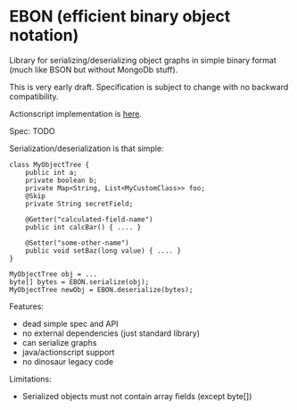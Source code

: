 EBON (efficient binary object notation)
=======================================

Library for serializing/deserializing object graphs in simple binary format (much like BSON but without MongoDb stuff).

This is very early draft. Specification is subject to change with no backward compatibility.

Actionscript implementation is [here](https://github.com/mkulak/ebon-as).

Spec:
TODO

Serialization/deserialization is that simple:

    class MyObjectTree {
        public int a;
        private boolean b;
        private Map<String, List<MyCustomClass>> foo;
        @Skip
        private String secretField;

        @Getter("calculated-field-name")
        public int calcBar() { .... }

        @Setter("some-other-name")
        public void setBaz(long value) { .... }
    }

    MyObjectTree obj = ...
    byte[] bytes = EBON.serialize(obj);
    MyObjectTree newObj = EBON.deserialize(bytes);


Features:
* dead simple spec and API
* no external dependencies (just standard library)
* can serialize graphs
* java/actionscript support
* no dinosaur legacy code

Limitations:
* Serialized objects must not contain array fields (except byte[])

